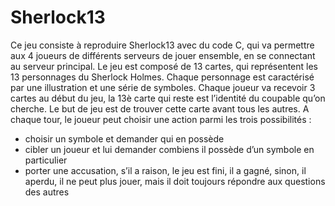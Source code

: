 # Sherlock13   

Ce jeu consiste à reproduire Sherlock13 avec du code C, qui va permettre aux 4 joueurs de différents serveurs de jouer ensemble, en se connectant au serveur principal. Le jeu est composé de 13 cartes, qui représentent les 13 personnages du Sherlock Holmes. Chaque personnage est caractérisé par une illustration et une série de symboles. Chaque joueur va recevoir 3 cartes au début du jeu, la 13è carte qui reste est l’identité du coupable qu’on cherche. Le but de jeu est de trouver cette carte avant tous les autres. A chaque tour, le joueur peut choisir une action parmi les trois possibilités :   
* choisir un symbole et demander qui en possède
* cibler un joueur et lui demander combiens il possède d’un symbole en particulier
* porter une accusation, s’il a raison, le jeu est fini, il a gagné, sinon, il aperdu, il ne peut plus jouer, mais il doit toujours répondre aux questions des autres
